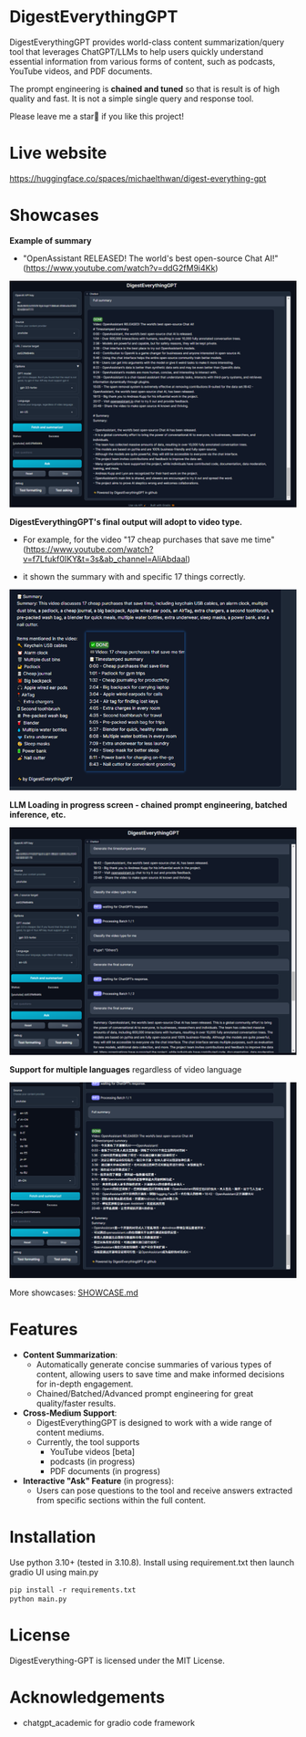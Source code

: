 # DigestEverythingGPT



DigestEverythingGPT provides world-class content summarization/query tool that leverages ChatGPT/LLMs to help users
quickly understand essential information from various forms of content, such as podcasts, YouTube videos, and PDF
documents.

The prompt engineering is **chained and tuned** so that is result is of high quality and fast. It is not a simple single
query and response tool.

Please leave me a star🌟 if you like this project!

# Live website

https://huggingface.co/spaces/michaelthwan/digest-everything-gpt

# Showcases

**Example of summary**

- "OpenAssistant RELEASED! The world's best open-source Chat AI!" (https://www.youtube.com/watch?v=ddG2fM9i4Kk)

![final_full_summary](/img/final_full_summary.png)

**DigestEverythingGPT's final output will adopt to video type.**

- For example, for the video "17 cheap purchases that save me
  time" (https://www.youtube.com/watch?v=f7Lfukf0IKY&t=3s&ab_channel=AliAbdaal)

- it shown the summary with and specific 17 things correctly.

![n_things_example](/img/n_things_example.png)

**LLM Loading in progress screen - chained prompt engineering, batched inference, etc.**

![in_process](/img/in_process.png)

**Support for multiple languages** regardless of video language

![multi_language](/img/multi_language.png)

More showcases: [SHOWCASE.md](SHOWCASE.md)

# Features

- **Content Summarization**:
    - Automatically generate concise summaries of various types of content, allowing users to save time and make
      informed decisions for in-depth engagement.
    - Chained/Batched/Advanced prompt engineering for great quality/faster results.
- **Cross-Medium Support**:
    - DigestEverythingGPT is designed to work with a wide range of content mediums.
    - Currently, the tool supports
        - YouTube videos [beta]
        - podcasts (in progress)
        - PDF documents (in progress)
- **Interactive "Ask" Feature** (in progress):
    - Users can pose questions to the tool and receive answers extracted from specific sections within the full content.

# Installation

Use python 3.10+ (tested in 3.10.8). Install using requirement.txt then launch gradio UI using main.py

```
pip install -r requirements.txt
python main.py
```

# License

DigestEverything-GPT is licensed under the MIT License.

# Acknowledgements

- chatgpt_academic for gradio code framework
